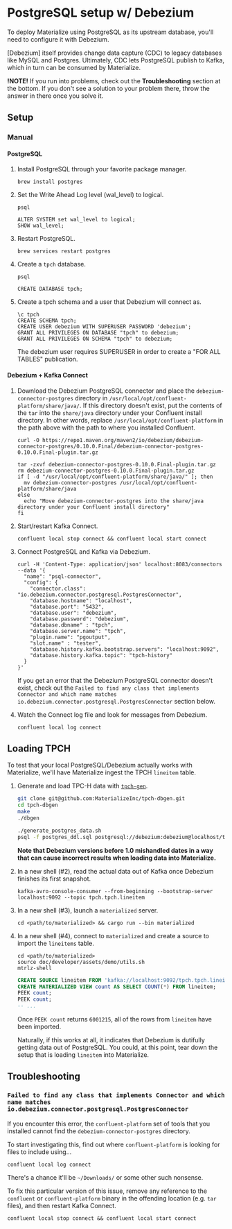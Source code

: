 # PostgreSQL setup w/ Debezium

To deploy Materialize using PostgreSQL as its upstream database, you'll need to
configure it with Debezium.

[Debezium] itself provides change data capture (CDC) to legacy databases like
MySQL and Postgres. Ultimately, CDC lets PostgreSQL publish to Kafka, which in turn
can be consumed by Materialize.

**!NOTE!** If you run into problems, check out the **Troubleshooting** section
at the bottom. If you don't see a solution to your problem there, throw the
answer in there once you solve it.

## Setup

### Manual

#### PostgreSQL

1. Install PostgreSQL through your favorite package manager.

    ```shell
    brew install postgres
    ```

1. Set the Write Ahead Log level (wal_level) to logical.

    ```shell
    psql
    ```

    ```postgresql
    ALTER SYSTEM set wal_level to logical;
    SHOW wal_level;
    ```

1. Restart PostgreSQL.

    ```shell
    brew services restart postgres
    ```

1. Create a `tpch` database.

    ```shell
    psql
    ```

    ```postgresql
    CREATE DATABASE tpch;
    ```

1. Create a tpch schema and a user that Debezium will connect as.

    ```postgresql
    \c tpch
    CREATE SCHEMA tpch;
    CREATE USER debezium WITH SUPERUSER PASSWORD 'debezium';
    GRANT ALL PRIVILEGES ON DATABASE "tpch" to debezium;
    GRANT ALL PRIVILEGES ON SCHEMA "tpch" to debezium;
    ```

    The debezium user requires SUPERUSER in order to create a "FOR ALL TABLES" publication.

#### Debezium + Kafka Connect

1. Download the Debezium PostgreSQL connector and place the `debezium-connector-postgres`
   directory in `/usr/local/opt/confluent-platform/share/java/`. If this directory doesn't
   exist, put the contents of the `tar` into the `share/java` directory under
   your Confluent install directory. In other words, replace
   `/usr/local/opt/confluent-platform` in the path above with the path to
   where you installed Confluent.

    ```shell
    curl -O https://repo1.maven.org/maven2/io/debezium/debezium-connector-postgres/0.10.0.Final/debezium-connector-postgres-0.10.0.Final-plugin.tar.gz

    tar -zxvf debezium-connector-postgres-0.10.0.Final-plugin.tar.gz
    rm debezium-connector-postgres-0.10.0.Final-plugin.tar.gz
    if [ -d "/usr/local/opt/confluent-platform/share/java/" ]; then
      mv debezium-connector-postgres /usr/local/opt/confluent-platform/share/java
    else
      echo "Move debezium-connector-postgres into the share/java directory under your Confluent install directory"
    fi
    ```

1. Start/restart Kafka Connect.

    ```shell
    confluent local stop connect && confluent local start connect
    ```

1. Connect PostgreSQL and Kafka via Debezium.

    ```shell
    curl -H 'Content-Type: application/json' localhost:8083/connectors --data '{
      "name": "psql-connector",
      "config": {
        "connector.class": "io.debezium.connector.postgresql.PostgresConnector",
        "database.hostname": "localhost",
        "database.port": "5432",
        "database.user": "debezium",
        "database.password": "debezium",
        "database.dbname" : "tpch",
        "database.server.name": "tpch",
        "plugin.name": "pgoutput",
        "slot.name" : "tester",
        "database.history.kafka.bootstrap.servers": "localhost:9092",
        "database.history.kafka.topic": "tpch-history"
      }
    }'
    ```

    If you get an error that the Debezium PostgreSQL connector doesn't exist, check
    out the `Failed to find any class that implements Connector and which name
    matches io.debezium.connector.postgresql.PostgresConnector` section below.

1. Watch the Connect log file and look for messages from Debezium.

    ```shell
    confluent local log connect
    ```

## Loading TPCH

To test that your local PostgreSQL/Debezium actually works with Materialize, we'll
have Materialize ingest the TPCH `lineitem` table.

1. Generate and load TPC-H data with [`tpch-gen`](https://github.com/MaterializeInc/tpch-dbgen.git).

    ```bash
    git clone git@github.com:MaterializeInc/tpch-dbgen.git
    cd tpch-dbgen
    make
    ./dbgen

    ./generate_postgres_data.sh
    psql -f postgres_ddl.sql postgresql://debezium:debezium@localhost/tpch
    ```

    **Note that Debezium versions before 1.0 mishandled dates in a way that
    can cause incorrect results when loading data into Materialize.**

1.  In a new shell (#2), read the actual data out of Kafka once Debezium
    finishes its first snapshot.

    ```shell
    kafka-avro-console-consumer --from-beginning --bootstrap-server localhost:9092 --topic tpch.tpch.lineitem
    ```

1. In a new shell (#3), launch a `materialized` server.

    ```shell
    cd <path/to/materialized> && cargo run --bin materialized
    ```

1. In a new shell (#4), connect to `materialized` and create a source to import the `lineitems` table.

    ```shell
    cd <path/to/materialized>
    source doc/developer/assets/demo/utils.sh
    mtrlz-shell
    ```

    ```sql
    CREATE SOURCE lineitem FROM 'kafka://localhost:9092/tpch.tpch.lineitem' USING SCHEMA REGISTRY 'http://localhost:8081';
    CREATE MATERIALIZED VIEW count AS SELECT COUNT(*) FROM lineitem;
    PEEK count;
    PEEK count;
    -- ...
    ```

    Once `PEEK count` returns `6001215`, all of the rows from `lineitem` have
    been imported.

    Naturally, if this works at all, it indicates that Debezium is dutifully
    getting data out of PostgreSQL. You could, at this point, tear down the setup
    that is loading `lineitem` into Materialize.

## Troubleshooting

### `Failed to find any class that implements Connector and which name matches io.debezium.connector.postgresql.PostgresConnector`

If you encounter this error, the `confluent-platform` set of tools that you
installed cannot find the `debezium-connector-postgres` directory.

To start investigating this, find out where `confluent-platform` is looking for
files to include using...

```
confluent local log connect
```

There's a chance it'll be `~/Downloads/` or some other such nonsense.

To fix this particular version of this issue, remove any reference to the
`confluent` or `confluent-platform` binary in the offending location (e.g. `tar`
files), and then restart Kafka Connect.

```shell
confluent local stop connect && confluent local start connect
```
